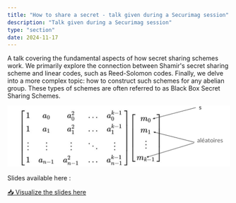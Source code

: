 ```yaml
---
title: "How to share a secret - talk given during a Securimag session"
description: "Talk given during a Securimag session"
type: "section"
date: 2024-11-17
---
```


A talk covering the fundamental aspects of how secret sharing schemes work. We primarily explore the connection between Shamir's secret sharing scheme and linear codes, such as Reed-Solomon codes. Finally, we delve into a more complex topic: how to construct such schemes for any abelian group. These types of schemes are often referred to as Black Box Secret Sharing Schemes.

![Share generation with Reed Solomon code generator matrix](rs_code.png)

Slides available here :

[📥 Visualize the slides here](how_to_share_a_secret.pdf)


